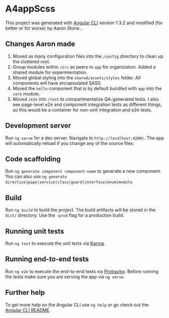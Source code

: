 # A4appScss

This project was generated with [Angular CLI](https://github.com/angular/angular-cli) version 1.3.2 and modified (for better or for worse) by Aaron Stone...

## Changes Aaron made
1. Moved as many configuration files into the `/config` directory to clean up the cluttered root.
2. Group modules within `/src` as peers to `app` for organization. Added a shared module for experimentation.
3. Moved global styling into the `shared/assets/styles` folder. All components will have encapsulated SASS.
4. Moved the `hello` component that is by default bundled with `app` into the `core` module.
5. Moved `/e2e` into `/test` to compartmentalize QA-generated tests. I also see page-level e2e and component integration tests as different things, so this would be a container for non-unit integration and e2e tests.

## Development server

Run `ng serve` for a dev server. Navigate to `http://localhost:4200/`. The app will automatically reload if you change any of the source files.

## Code scaffolding

Run `ng generate component component-name` to generate a new component. You can also use `ng generate directive|pipe|service|class|guard|interface|enum|module`.

## Build

Run `ng build` to build the project. The build artifacts will be stored in the `dist/` directory. Use the `-prod` flag for a production build.

## Running unit tests

Run `ng test` to execute the unit tests via [Karma](https://karma-runner.github.io).

## Running end-to-end tests

Run `ng e2e` to execute the end-to-end tests via [Protractor](http://www.protractortest.org/).
Before running the tests make sure you are serving the app via `ng serve`.

## Further help

To get more help on the Angular CLI use `ng help` or go check out the [Angular CLI README](https://github.com/angular/angular-cli/blob/master/README.md).
